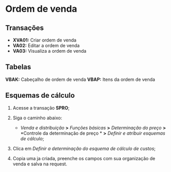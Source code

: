 # Ordem de venda


## Transações

- **XVA01:** Criar ordem de venda
- **VA02:** Editar a ordem de venda 
- **VA03:** Visualiza a ordem de venda

 
## Tabelas

**VBAK:** Cabeçalho de ordem de venda
**VBAP:** Itens da ordem de venda


## Esquemas de cálculo

1. Acesse a transação **SPRO**;
2. Siga o caminho abaixo:

    - *Venda e distribuição* **>** *Funções básicas* **>** *Determinação do preço* **>** *Controle da determinação de preço * **>** *Definir e atribuir esquemas de cálculo*;

  3. Clica em *Definir a determinação do esquema de cálculo de custos*;
  4. Copia uma ja criada, preenche os campos com sua organização de venda e salva na request.  
